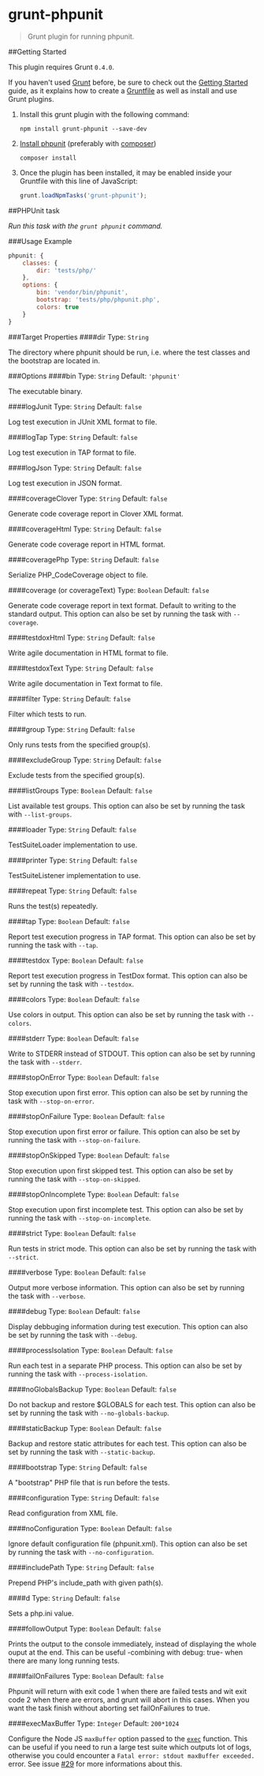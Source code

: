 # grunt-phpunit

> Grunt plugin for running phpunit.

##Getting Started

This plugin requires Grunt `0.4.0`.

If you haven't used [Grunt](http://gruntjs.com/) before, be sure to check out the [Getting Started](http://gruntjs.com/getting-started) guide, as it explains how to create a [Gruntfile](http://gruntjs.com/sample-gruntfile) as well as install and use Grunt plugins.

1. Install this grunt plugin with the following command:

	```shell
	npm install grunt-phpunit --save-dev
	```


2. [Install phpunit](https://github.com/sebastianbergmann/phpunit/#installation) (preferably with [composer](https://github.com/composer/composer))

	```shell
	composer install
	```


3. Once the plugin has been installed, it may be enabled inside your Gruntfile with this line of JavaScript:

	```js
	grunt.loadNpmTasks('grunt-phpunit');
	```


##PHPUnit task

_Run this task with the `grunt phpunit` command._

###Usage Example

```js
phpunit: {
	classes: {
		dir: 'tests/php/'
	},
	options: {
		bin: 'vendor/bin/phpunit',
		bootstrap: 'tests/php/phpunit.php',
		colors: true
	}
}
```

###Target Properties
####dir
Type: `String`

The directory where phpunit should be run, i.e. where the test classes and the bootstrap are located in.

###Options
####bin
Type: `String`  Default: `'phpunit'`

The executable binary.

####logJunit
Type: `String` Default: `false`

Log test execution in JUnit XML format to file.

####logTap
Type: `String` Default: `false`

Log test execution in TAP format to file.

####logJson
Type: `String` Default: `false`

Log test execution in JSON format.

####coverageClover
Type: `String` Default: `false`

Generate code coverage report in Clover XML format.

####coverageHtml
Type: `String` Default: `false`

Generate code coverage report in HTML format.

####coveragePhp
Type: `String` Default: `false`

Serialize PHP_CodeCoverage object to file.

####coverage (or coverageText)
Type: `Boolean` Default: `false`

Generate code coverage report in text format. Default to writing to the standard output. This option can also be set by running the task with `--coverage`.

####testdoxHtml
Type: `String` Default: `false`

Write agile documentation in HTML format to file.

####testdoxText
Type: `String` Default: `false`

Write agile documentation in Text format to file.

####filter
Type: `String` Default: `false`

Filter which tests to run.

####group
Type: `String` Default: `false`

Only runs tests from the specified group(s).

####excludeGroup
Type: `String` Default: `false`

Exclude tests from the specified group(s).

####listGroups
Type: `Boolean` Default: `false`

List available test groups. This option can also be set by running the task with `--list-groups`.

####loader
Type: `String` Default: `false`

TestSuiteLoader implementation to use.

####printer
Type: `String` Default: `false`

TestSuiteListener implementation to use.

####repeat
Type: `String` Default: `false`

Runs the test(s) repeatedly.

####tap
Type: `Boolean` Default: `false`

Report test execution progress in TAP format. This option can also be set by running the task with `--tap`.

####testdox
Type: `Boolean` Default: `false`

Report test execution progress in TestDox format. This option can also be set by running the task with `--testdox`.

####colors
Type: `Boolean` Default: `false`

Use colors in output. This option can also be set by running the task with `--colors`.

####stderr
Type: `Boolean` Default: `false`

Write to STDERR instead of STDOUT. This option can also be set by running the task with `--stderr`.

####stopOnError
Type: `Boolean` Default: `false`

Stop execution upon first error. This option can also be set by running the task with `--stop-on-error`.

####stopOnFailure
Type: `Boolean` Default: `false`

Stop execution upon first error or failure. This option can also be set by running the task with `--stop-on-failure`.

####stopOnSkipped
Type: `Boolean` Default: `false`

Stop execution upon first skipped test. This option can also be set by running the task with `--stop-on-skipped`.

####stopOnIncomplete
Type: `Boolean` Default: `false`

Stop execution upon first incomplete test. This option can also be set by running the task with `--stop-on-incomplete`.

####strict
Type: `Boolean` Default: `false`

Run tests in strict mode. This option can also be set by running the task with `--strict`.

####verbose
Type: `Boolean` Default: `false`

Output more verbose information. This option can also be set by running the task with `--verbose`.

####debug
Type: `Boolean` Default: `false`

Display debbuging information during test execution. This option can also be set by running the task with `--debug`.

####processIsolation
Type: `Boolean` Default: `false`

Run each test in a separate PHP process. This option can also be set by running the task with `--process-isolation`.

####noGlobalsBackup
Type: `Boolean` Default: `false`

Do not backup and restore $GLOBALS for each test. This option can also be set by running the task with `--no-globals-backup`.

####staticBackup
Type: `Boolean` Default: `false`

Backup and restore static attributes for each test. This option can also be set by running the task with `--static-backup`.

####bootstrap
Type: `String` Default: `false`

A "bootstrap" PHP file that is run before the tests.

####configuration
Type: `String` Default: `false`

Read configuration from XML file.

####noConfiguration
Type: `Boolean` Default: `false`

Ignore default configuration file (phpunit.xml). This option can also be set by running the task with `--no-configuration`.

####includePath
Type: `String` Default: `false`

Prepend PHP's include_path with given path(s).

####d
Type: `String` Default: `false`

Sets a php.ini value.

####followOutput
Type: `Boolean` Default: `false`

Prints the output to the console immediately, instead of displaying the whole ouput at the end.
This can be useful -combining with debug: true- when there are many long running tests.

####failOnFailures
Type: `Boolean` Default: `false`

Phpunit will return with exit code 1 when there are failed tests and wit exit code 2 when there are errors, and grunt will abort in this cases.
When you want the task finish without aborting set failOnFailures to true.

####execMaxBuffer
Type: `Integer` Default: `200*1024`

Configure the Node JS `maxBuffer` option passed to the 
[`exec`](http://nodejs.org/api/child_process.html#child_process_child_process_exec_command_options_callback) function. 
This can be useful if you need to run a large test suite which outputs lot of logs, otherwise you could encounter a 
`Fatal error: stdout maxBuffer exceeded.` error. See issue [#29](https://github.com/SaschaGalley/grunt-phpunit/issues/29) for more informations about this.
